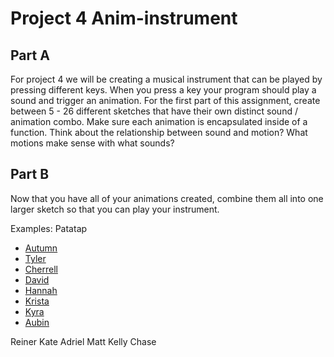 # Project 4 Anim-instrument

## Part A
For project 4 we will be creating a musical instrument that can be played by pressing different keys. When you press a key your program should play a sound and trigger an animation. For the first part of this assignment, create between 5 - 26 different sketches that have their own distinct sound / animation combo. Make sure each animation is encapsulated inside of a function. Think about the relationship between sound and motion? What motions make sense with what sounds?


## Part B
Now that you have all of your animations created, combine them all into one larger sketch so that you can play your instrument.

Examples:
Patatap


* [Autumn](https://editor.p5js.org/retroauriel/sketches/B1dtzp0jX)
* [Tyler](https://editor.p5js.org/tmarks2/sketches/SJ7ERz2iX)
* [Cherrell](https://editor.p5js.org/cfinister/sketches/ByRIb3CiX)
* [David](https://editor.p5js.org/davidniles/full/r1q9WtN37)
* [Hannah](https://editor.p5js.org/hanna/sketches/SJbYI72sX)
* [Krista](https://editor.p5js.org/kristamiya/sketches/rkS0mcJh7)
* [Kyra](https://editor.p5js.org/kaknauer/sketches/S1A3MQhsm)
* [Aubin](https://editor.p5js.org/ameschuler@gmail.com/sketches/Syif3f2iQ)

Reiner
Kate
Adriel
Matt
Kelly
Chase




